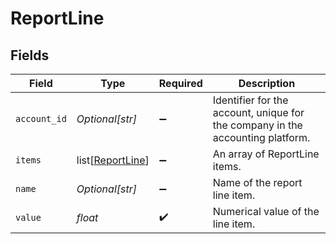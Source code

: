 # ReportLine


## Fields

| Field                                                                          | Type                                                                           | Required                                                                       | Description                                                                    |
| ------------------------------------------------------------------------------ | ------------------------------------------------------------------------------ | ------------------------------------------------------------------------------ | ------------------------------------------------------------------------------ |
| `account_id`                                                                   | *Optional[str]*                                                                | :heavy_minus_sign:                                                             | Identifier for the account, unique for the company in the accounting platform. |
| `items`                                                                        | list[[ReportLine](../../models/shared/reportline.md)]                          | :heavy_minus_sign:                                                             | An array of ReportLine items.                                                  |
| `name`                                                                         | *Optional[str]*                                                                | :heavy_minus_sign:                                                             | Name of the report line item.                                                  |
| `value`                                                                        | *float*                                                                        | :heavy_check_mark:                                                             | Numerical value of the line item.                                              |